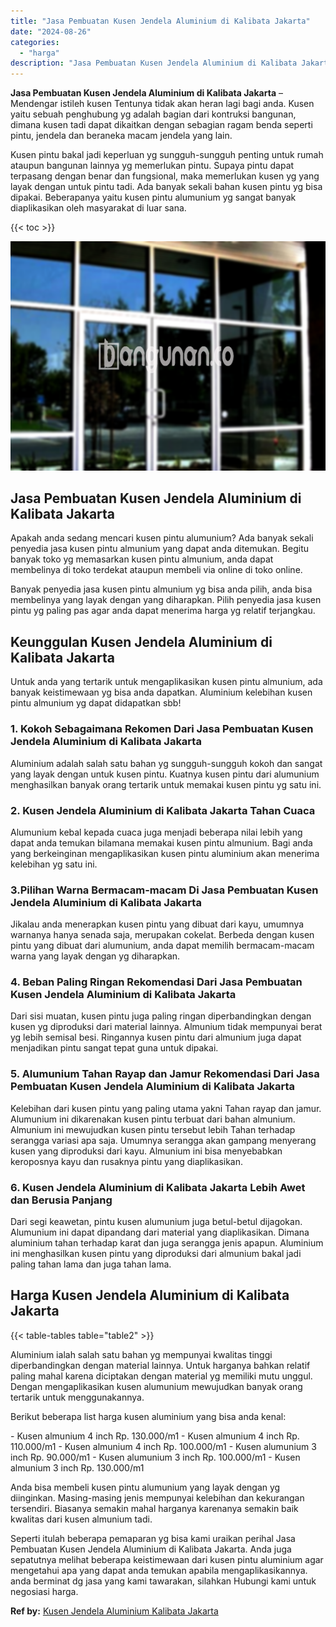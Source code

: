 ```yaml
---
title: "Jasa Pembuatan Kusen Jendela Aluminium di Kalibata Jakarta"
date: "2024-08-26"
categories: 
  - "harga"
description: "Jasa Pembuatan Kusen Jendela Aluminium di Kalibata Jakarta. Seperti itulah beberapa pemaparan yg bisa kami uraikan perihal Jasa Pembuatan Kusen Jendela Alumi..."
---
```


**Jasa Pembuatan Kusen Jendela Aluminium di Kalibata Jakarta** – Mendengar istileh kusen Tentunya tidak akan heran lagi bagi anda. Kusen yaitu sebuah penghubung yg adalah bagian dari kontruksi bangunan, dimana kusen tadi dapat dikaitkan dengan sebagian ragam benda seperti pintu, jendela dan beraneka macam jendela yang lain.

Kusen pintu bakal jadi keperluan yg sungguh-sungguh penting untuk rumah ataupun bangunan lainnya yg memerlukan pintu. Supaya pintu dapat terpasang dengan benar dan fungsional, maka memerlukan kusen yg yang layak dengan untuk pintu tadi. Ada banyak sekali bahan kusen pintu yg bisa dipakai. Beberapanya yaitu kusen pintu alumunium yg sangat banyak diaplikasikan oleh masyarakat di luar sana.

{{< toc >}}

![Jasa Pembuatan Kusen Jendela Aluminium di Kalibata Jakarta](/images/harga-kusen-jendela-alumunium-15.png)

## Jasa Pembuatan Kusen Jendela Aluminium di Kalibata Jakarta

Apakah anda sedang mencari kusen pintu alumunium? Ada banyak sekali penyedia jasa kusen pintu almunium yang dapat anda ditemukan. Begitu banyak toko yg memasarkan kusen pintu almunium, anda dapat membelinya di toko terdekat ataupun membeli via online di toko online.

Banyak penyedia jasa kusen pintu almunium yg bisa anda pilih, anda bisa membelinya yang layak dengan yang diharapkan. Pilih penyedia jasa kusen pintu yg paling pas agar anda dapat menerima harga yg relatif terjangkau.

## Keunggulan Kusen Jendela Aluminium di Kalibata Jakarta

Untuk anda yang tertarik untuk mengaplikasikan kusen pintu almunium, ada banyak keistimewaan yg bisa anda dapatkan. Aluminium kelebihan kusen pintu almunium yg dapat didapatkan sbb!

### 1\. Kokoh Sebagaimana Rekomen Dari Jasa Pembuatan Kusen Jendela Aluminium di Kalibata Jakarta

Aluminium adalah salah satu bahan yg sungguh-sungguh kokoh dan sangat yang layak dengan untuk kusen pintu. Kuatnya kusen pintu dari alumunium menghasilkan banyak orang tertarik untuk memakai kusen pintu yg satu ini.

### 2\. Kusen Jendela Aluminium di Kalibata Jakarta Tahan Cuaca

Alumunium kebal kepada cuaca juga menjadi beberapa nilai lebih yang dapat anda temukan bilamana memakai kusen pintu almunium. Bagi anda yang berkeinginan mengaplikasikan kusen pintu aluminium akan menerima kelebihan yg satu ini.

### 3.Pilihan Warna Bermacam-macam Di Jasa Pembuatan Kusen Jendela Aluminium di Kalibata Jakarta

Jikalau anda menerapkan kusen pintu yang dibuat dari kayu, umumnya warnanya hanya senada saja, merupakan cokelat. Berbeda dengan kusen pintu yang dibuat dari alumunium, anda dapat memilih bermacam-macam warna yang layak dengan yg diharapkan.

### 4\. Beban Paling Ringan Rekomendasi Dari Jasa Pembuatan Kusen Jendela Aluminium di Kalibata Jakarta

Dari sisi muatan, kusen pintu juga paling ringan diperbandingkan dengan kusen yg diproduksi dari material lainnya. Almunium tidak mempunyai berat yg lebih semisal besi. Ringannya kusen pintu dari almunium juga dapat menjadikan pintu sangat tepat guna untuk dipakai.

### 5\. Alumunium Tahan Rayap dan Jamur Rekomendasi Dari Jasa Pembuatan Kusen Jendela Aluminium di Kalibata Jakarta

Kelebihan dari kusen pintu yang paling utama yakni Tahan rayap dan jamur. Alumunium ini dikarenakan kusen pintu terbuat dari bahan almunium. Almunium ini mewujudkan kusen pintu tersebut lebih Tahan terhadap serangga variasi apa saja. Umumnya serangga akan gampang menyerang kusen yang diproduksi dari kayu. Almunium ini bisa menyebabkan keroposnya kayu dan rusaknya pintu yang diaplikasikan.

### 6\. Kusen Jendela Aluminium di Kalibata Jakarta Lebih Awet dan Berusia Panjang

Dari segi keawetan, pintu kusen alumunium juga betul-betul dijagokan. Alumunium ini dapat dipandang dari material yang diaplikasikan. Dimana aluminium tahan terhadap karat dan juga serangga jenis apapun. Aluminium ini menghasilkan kusen pintu yang diproduksi dari almunium bakal jadi paling tahan lama dan juga tahan lama.

## Harga Kusen Jendela Aluminium di Kalibata Jakarta

{{< table-tables table="table2" >}}

Aluminium ialah salah satu bahan yg mempunyai kwalitas tinggi diperbandingkan dengan material lainnya. Untuk harganya bahkan relatif paling mahal karena diciptakan dengan material yg memiliki mutu unggul. Dengan mengaplikasikan kusen alumunium mewujudkan banyak orang tertarik untuk menggunakannya.

Berikut beberapa list harga kusen aluminium yang bisa anda kenal:

\- Kusen almunium 4 inch Rp. 130.000/m1 - Kusen almunium 4 inch Rp. 110.000/m1 - Kusen almunium 4 inch Rp. 100.000/m1 - Kusen alumunium 3 inch Rp. 90.000/m1 - Kusen alumunium 3 inch Rp. 100.000/m1 - Kusen almunium 3 inch Rp. 130.000/m1

Anda bisa membeli kusen pintu alumunium yang layak dengan yg diinginkan. Masing-masing jenis mempunyai kelebihan dan kekurangan tersendiri. Biasanya semakin mahal harganya karenanya semakin baik kwalitas dari kusen almunium tadi.

Seperti itulah beberapa pemaparan yg bisa kami uraikan perihal Jasa Pembuatan Kusen Jendela Aluminium di Kalibata Jakarta. Anda juga sepatutnya melihat beberapa keistimewaan dari kusen pintu aluminium agar mengetahui apa yang dapat anda temukan apabila mengaplikasikannya. anda berminat dg jasa yang kami tawarakan, silahkan Hubungi kami untuk negosiasi harga.

**Ref by:** [Kusen Jendela Aluminium Kalibata Jakarta](https://id.wikipedia.org/wiki/Kusen)
